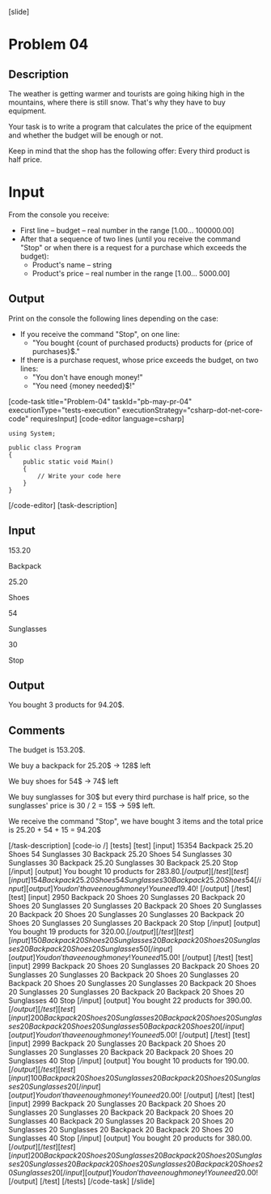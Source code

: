 [slide]
# Problem 04
## Description
The weather is getting warmer and tourists are going hiking high in the mountains, where there is still snow. That's why they have to buy equipment.

Your task is to write a program that calculates the price of the equipment and whether the budget will be enough or not. 

Keep in mind that the shop has the following offer: Every third product is half price.

# Input
From the console you receive:
- First line – budget – real number in the range [1.00… 100000.00]
- After that a sequence of two lines (until you receive the command "Stop" or when there is a request for a purchase which exceeds the budget):
	- Product's name – string
	- Product's price – real number in the range [1.00… 5000.00]

## Output
Print on the console the following lines depending on the case:
- If you receive the command "Stop", on one line:
	- "You bought \{count of purchased products\} products for \{price of purchases\}$."
- If there is a purchase request, whose price exceeds the budget, on two lines:
	- "You don't have enough money!"
	- "You need \{money needed\}$!"

[code-task title="Problem-04" taskId="pb-may-pr-04" executionType="tests-execution" executionStrategy="csharp-dot-net-core-code" requiresInput]
[code-editor language=csharp]
```
using System;

public class Program
{
	public static void Main()
	{
		// Write your code here
	}
}
```
[/code-editor]
[task-description]
## Input
153.20

Backpack

25.20

Shoes

54

Sunglasses

30

Stop

## Output
You bought 3 products for 94.20$.

## Comments
The budget is 153.20$.

We buy a backpack for 25.20$ -> 128$ left

We buy shoes for 54$ -> 74$ left

We buy sunglasses for 30$ but every third purchase is half price, so the sunglasses' price is 30 / 2 = 15$ -> 59$ left.

We receive the command "Stop", we have bought 3 items and the total price is 25.20 + 54 + 15 = 94.20$

[/task-description]
[code-io /]
[tests]
[test]
[input]
15354
Backpack
25.20
Shoes
54
Sunglasses
30
Backpack
25.20
Shoes
54
Sunglasses
30
Sunglasses
30
Backpack
25.20
Sunglasses
30
Backpack
25.20
Stop
[/input]
[output]
You bought 10 products for 283.80$.
[/output]
[/test]
[test]
[input]
154
Backpack
25.20
Shoes
54
Sunglasses
30
Backpack
25.20
Shoes
54
[/input]
[output]
You don't have enough money!
You need 19.40$!
[/output]
[/test]
[test]
[input]
2950
Backpack
20
Shoes
20
Sunglasses
20
Backpack
20
Shoes
20
Sunglasses
20
Sunglasses
20
Backpack
20
Shoes
20
Sunglasses
20
Backpack
20
Shoes
20
Sunglasses
20
Sunglasses
20
Backpack
20
Shoes
20
Sunglasses
20
Sunglasses
20
Backpack
20
Stop
[/input]
[output]
You bought 19 products for 320.00$.
[/output]
[/test]
[test]
[input]
150
Backpack
20
Shoes
20
Sunglasses
20
Backpack
20
Shoes
20
Sunglasses
20
Backpack
20
Shoes
20
Sunglasses
50
[/input]
[output]
You don't have enough money!
You need 15.00$!
[/output]
[/test]
[test]
[input]
2999
Backpack
20
Shoes
20
Sunglasses
20
Backpack
20
Shoes
20
Sunglasses
20
Sunglasses
20
Backpack
20
Shoes
20
Sunglasses
20
Backpack
20
Shoes
20
Sunglasses
20
Sunglasses
20
Backpack
20
Shoes
20
Sunglasses
20
Sunglasses
20
Backpack
20
Backpack
20
Shoes
20
Sunglasses
40
Stop
[/input]
[output]
You bought 22 products for 390.00$.
[/output]
[/test]
[test]
[input]
200
Backpack
20
Shoes
20
Sunglasses
20
Backpack
20
Shoes
20
Sunglasses
20
Backpack
20
Shoes
20
Sunglasses
50
Backpack
20
Shoes
20
[/input]
[output]
You don't have enough money!
You need 5.00$!
[/output]
[/test]
[test]
[input]
2999
Backpack
20
Sunglasses
20
Backpack
20
Shoes
20
Sunglasses
20
Sunglasses
20
Backpack
20
Backpack
20
Shoes
20
Sunglasses
40
Stop
[/input]
[output]
You bought 10 products for 190.00$.
[/output]
[/test]
[test]
[input]
100
Backpack
20
Shoes
20
Sunglasses
20
Backpack
20
Shoes
20
Sunglasses
20
Sunglasses
20
[/input]
[output]
You don't have enough money!
You need 20.00$!
[/output]
[/test]
[test]
[input]
2999
Backpack
20
Sunglasses
20
Backpack
20
Shoes
20
Sunglasses
20
Sunglasses
20
Backpack
20
Backpack
20
Shoes
20
Sunglasses
40
Backpack
20
Sunglasses
20
Backpack
20
Shoes
20
Sunglasses
20
Sunglasses
20
Backpack
20
Backpack
20
Shoes
20
Sunglasses
40
Stop
[/input]
[output]
You bought 20 products for 380.00$.
[/output]
[/test]
[test]
[input]
200
Backpack
20
Shoes
20
Sunglasses
20
Backpack
20
Shoes
20
Sunglasses
20
Sunglasses
20
Backpack
20
Shoes
20
Sunglasses
20
Backpack
20
Shoes
20
Sunglasses
20
[/input]
[output]
You don't have enough money!
You need 20.00$!
[/output]
[/test]
[/tests]
[/code-task]
[/slide]